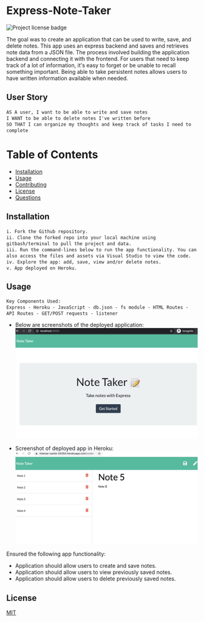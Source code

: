# Express-Note-Taker
![Project license badge](https://img.shields.io/badge/license-MIT-brightgreen)

The goal was to create an application that can be used to write, save, and delete notes. This app uses an express backend and saves and retrieves note data from a JSON file. The process involved building the application backend and connecting it with the frontend. For users that need to keep track of a lot of information, it's easy to forget or be unable to recall something important. Being able to take persistent notes allows users to have written information available when needed.

## User Story
```
AS A user, I want to be able to write and save notes
I WANT to be able to delete notes I've written before
SO THAT I can organize my thoughts and keep track of tasks I need to complete
```

# Table of Contents
  * [Installation](#Installation)
  * [Usage](#Usage)
  * [Contributing](#Contributing)
  * [License](#License)
  * [Questions](#Questions)

## Installation
```
i. Fork the Github repository.
ii. Clone the forked repo into your local machine using gitbash/terminal to pull the project and data.
iii. Run the command-lines below to run the app functionality. You can also access the files and assets via Visual Studio to view the code. 
iv. Explore the app: add, save, view and/or delete notes.
v. App deployed on Heroku.
```

## Usage
```
Key Components Used:
Express - Heroku - JavaScript - db.json - fs module - HTML Routes - API Routes - GET/POST requests - listener
```
* Below are screenshots of the deployed application:
![Express Note Taker Screenshot: HTML](./public/assets/images/expressNoteTaker_html_screenshot.png)

* Screenshot of deployed app in Heroku:
![Express Note Taker Screenshot: NOTES](./public/assets/images/NoteTaker_heroku.png)

Ensured the following app functionality: 
* Application should allow users to create and save notes.
* Application should allow users to view previously saved notes.
* Application should allow users to delete previously saved notes.

## License 
[MIT](https://choosealicense.com/licenses/mit/)
